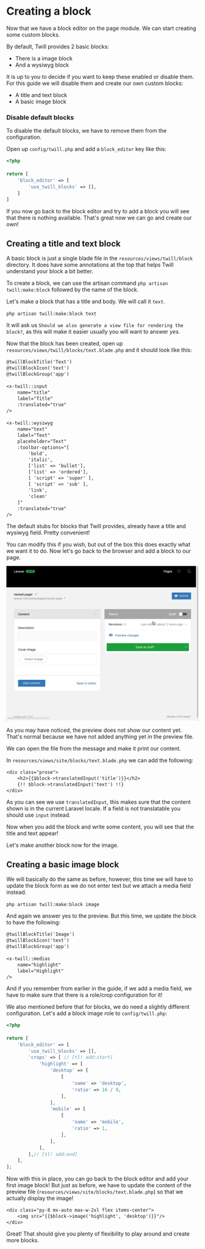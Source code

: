 # Creating a block

Now that we have a block editor on the page module. We can start creating some custom blocks.

By default, Twill provides 2 basic blocks:

- There is a image block
- And a wysiwyg block

It is up to you to decide if you want to keep these enabled or disable them. For this guide we will disable them and
create our own custom blocks:

- A title and text block
- A basic image block

### Disable default blocks

To disable the default blocks, we have to remove them from the configuration.

Open up `config/twill.php` and add a `block_editor` key like this:

```php
<?php

return [
    'block_editor' => [
        'use_twill_blocks' => [],
    ]
]
```

If you now go back to the block editor and try to add a block you will see that there is nothing available. That's great
now we can go and create our own!

## Creating a title and text block

A basic block is just a single blade file in the `resources/views/twill/block` directory. It does have some annotations
at the top that helps Twill understand your block a bit better.

To create a block, we can use the artisan command `php artisan twill:make:block` followed by the name of the block.

Let's make a block that has a title and body. We will call it `text`.

`php artisan twill:make:block text`

It will ask us `Should we also generate a view file for rendering the block?`, as this will make it easier usually you 
will want to answer *yes*.

Now that the block has been created, open up `resources/views/twill/blocks/text.blade.php` and it should look like this:

```blade
@twillBlockTitle('Text')
@twillBlockIcon('text')
@twillBlockGroup('app')

<x-twill::input
    name="title"
    label="Title"
    :translated="true"
/>

<x-twill::wysiwyg
    name="text"
    label="Text"
    placeholder="Text"
    :toolbar-options="[
        'bold',
        'italic',
        ['list' => 'bullet'],
        ['list' => 'ordered'],
        [ 'script' => 'super' ],
        [ 'script' => 'sub' ],
        'link',
        'clean'
    ]"
    :translated="true"
/>
```

The default stubs for blocks that Twill provides, already have a title and wysiwyg field. Pretty convenient!

You can modify this if you wish, but out of the box this does exactly what we want it to do. Now let's go back to the
browser and add a block to our page.

<!-- <div class="max-w-lg mx-auto"></div> -->
![add a block in Twill](./assets/add-block.gif)

As you may have noticed, the preview does not show our content yet. That's normal because we have not added anything yet
in the preview file.

We can open the file from the message and make it print our content.

In `resources/views/site/blocks/text.blade.php` we can add the following:

```blade
<div class="prose">
    <h2>{{$block->translatedInput('title')}}</h2>
    {!! $block->translatedInput('text') !!}
</div>
```

As you can see we use `translatedInput`, this makes sure that the content shown is in the current Laravel locale. If a 
field is not translatable you should use `input` instead.

Now when you add the block and write some content, you will see that the title and text appear!

Let's make another block now for the image.

## Creating a basic image block

We will basically do the same as before, however, this time we will have to update the block form as we do not enter 
text but we attach a media field instead.

`php artisan twill:make:block image`

And again we answer yes to the preview. But this time, we update the block to have the following:

```blade
@twillBlockTitle('Image')
@twillBlockIcon('text')
@twillBlockGroup('app')

<x-twill::medias
    name="highlight"
    label="Highlight"
/>
```

And if you remember from earlier in the guide, if we add a media field, we have to make sure that there is a role/crop
configuration for it!

We also mentioned before that for blocks, we do need a slightly different configuration. Let's add a block image role
to `config/twill.php`:

```php
<?php

return [
    'block_editor' => [
        'use_twill_blocks' => [],
        'crops' => [ // [tl! add:start]
            'highlight' => [
                'desktop' => [
                    [
                        'name' => 'desktop',
                        'ratio' => 16 / 9,
                    ],
                ],
                'mobile' => [
                    [
                        'name' => 'mobile',
                        'ratio' => 1,
                    ],
                ],
            ],
        ],// [tl! add:end]
    ],
];
```

Now with this in place, you can go back to the block editor and add your first image block! But just as before, we have
to update the content of the preview file (`resources/views/site/blocks/text.blade.php`) so that we actually display 
the image!

```blade
<div class="py-8 mx-auto max-w-2xl flex items-center">
    <img src="{{$block->image('highlight', 'desktop')}}"/>
</div>
```

Great! That should give you plenty of flexibility to play around and create more blocks.
